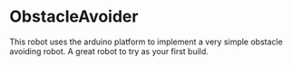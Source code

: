 # ObstacleAvoider
This robot uses the arduino platform to implement a very simple obstacle avoiding robot. A great robot to try as your first build.

